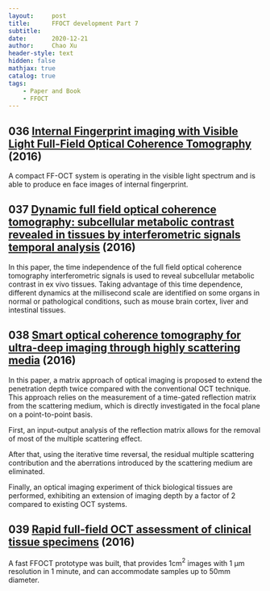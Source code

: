 ```yaml
---
layout:     post
title:      FFOCT development Part 7
subtitle:   
date:       2020-12-21
author:     Chao Xu
header-style: text
hidden: false
mathjax: true
catalog: true
tags:
    - Paper and Book
    - FFOCT
---
```


## 036 [Internal Fingerprint imaging with Visible Light Full-Field Optical Coherence Tomography](https://doi.org/10.1364/TRANSLATIONAL.2016.TTh1B.4) (2016)

A compact FF-OCT system is operating in the visible light spectrum and is able to produce en face images of internal fingerprint.

## 037 [Dynamic full field optical coherence tomography: subcellular metabolic contrast revealed in tissues by interferometric signals temporal analysis](https://doi.org/10.1364/boe.7.001511) (2016)

In this paper, the time independence of the full field optical coherence tomography interferometric signals is used to reveal subcellular metabolic contrast in ex vivo tissues. Taking advantage of this time dependence, different dynamics at the millisecond scale are identified on some organs in normal or pathological conditions, such as mouse brain cortex, liver and intestinal tissues.

## 038 [Smart optical coherence tomography for ultra-deep imaging through highly scattering media](https://doi.org/10.1126/sciadv.1600370) (2016)

In this paper, a matrix approach of optical imaging is proposed to extend the penetration depth twice compared with the conventional OCT technique. This approach relies on the measurement of a time-gated reflection matrix from the scattering medium, which is directly investigated in the focal plane on a point-to-point basis.

First, an input-output analysis of the reflection matrix allows for the removal of most of the multiple scattering effect. 

After that, using the iterative time reversal, the residual multiple scattering contribution and the aberrations introduced by the scattering medium are eliminated. 

Finally, an optical imaging experiment of thick biological tissues are performed, exhibiting an extension of imaging depth by a factor of 2 compared to existing OCT systems. 

## 039 [Rapid full-field OCT assessment of clinical tissue specimens](https://doi.org/10.1117/12.2210935) (2016)

A fast FFOCT prototype was built, that provides 1cm$^2$ images with 1 µm resolution in 1 minute, and can accommodate samples up to 50mm diameter.

